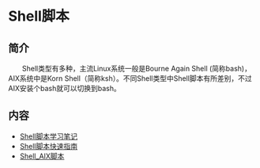 # Shell脚本

## 简介

&#8195;&#8195;Shell类型有多种，主流Linux系统一般是Bourne Again Shell (简称bash)，AIX系统中是Korn Shell（简称ksh）。不同Shell类型中Shell脚本有所差别，不过AIX安装个bash就可以切换到bash。

## 内容
- [Shell脚本学习笔记](https://bond-huang.github.io/huang/09-Shell%E8%84%9A%E6%9C%AC/01-Shell%E5%AD%A6%E4%B9%A0%E7%AC%94%E8%AE%B0/)
- [Shell脚本快速指南](https://bond-huang.github.io/huang/09-Shell%E8%84%9A%E6%9C%AC/02-Shell%E8%84%9A%E6%9C%AC%E5%BF%AB%E9%80%9F%E6%8C%87%E5%8D%97/)
- [Shell_AIX脚本](https://bond-huang.github.io/huang/09-Shell%E8%84%9A%E6%9C%AC/03-Shell_AIX%E8%84%9A%E6%9C%AC/)

